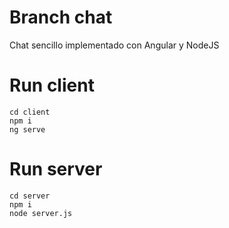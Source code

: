 # Branch chat
Chat sencillo implementado con Angular y NodeJS

# Run client
    cd client
    npm i
    ng serve

# Run server
    cd server
    npm i
    node server.js
